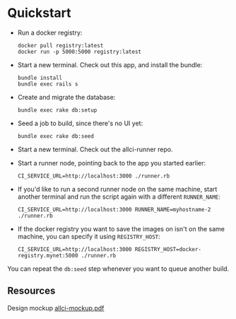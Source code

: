 # Quickstart

* Run a docker registry:

  ```
  docker pull registry:latest
  docker run -p 5000:5000 registry:latest
  ```

* Start a new terminal.  Check out this app, and install the bundle:

  ```
  bundle install
  bundle exec rails s
  ```

* Create and migrate the database:

  ```
  bundle exec rake db:setup
  ```

* Seed a job to build, since there's no UI yet:

  ```
  bundle exec rake db:seed
  ```

* Start a new terminal.  Check out the allci-runner repo.

* Start a runner node, pointing back to the app you started earlier:

  ```
  CI_SERVICE_URL=http://localhost:3000 ./runner.rb
  ```

* If you'd like to run a second runner node on the same machine, start another terminal and run the script again with a different `RUNNER_NAME`:

  ```
  CI_SERVICE_URL=http://localhost:3000 RUNNER_NAME=myhostname-2 ./runner.rb
  ```

* If the docker registry you want to save the images on isn't on the same machine, you can specify it using `REGISTRY_HOST`:

  ```
  CI_SERVICE_URL=http://localhost:3000 REGISTRY_HOST=docker-registry.mynet:5000 ./runner.rb
  ```

You can repeat the `db:seed` step whenever you want to queue another build.


## Resources

Design mockup [allci-mockup.pdf](./allci-mockup.pdf)
